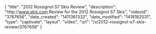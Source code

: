 {
    "title": "2012 Rossignol S7 Skis Review",
    "description": "http:\/\/www.skis.com Review for the 2012 Rossignol S7 Skis",
    "videoid": "3767656",
    "date_created": "1411361332",
    "date_modified": "1418182031",
    "type": "captivate",
    "layout": "video",
    "url": "\/v\/2012-rossignol-s7-skis-review\/3767656"
}